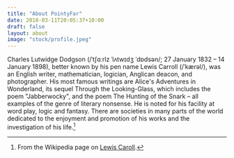 ```yaml
---
title: "About PointyFar"
date: 2018-03-11T20:05:37+10:00
draft: false
layout: about
image: "stock/profile.jpeg"
---
```


Charles Lutwidge Dodgson (/ˈtʃɑːrlz ˈlʌtwɪdʒ ˈdɒdsən/; 27 January 1832 – 14 January 1898), better known by his pen name Lewis Carroll (/ˈkærəl/), was an English writer, mathematician, logician, Anglican deacon, and photographer. His most famous writings are Alice's Adventures in Wonderland, its sequel Through the Looking-Glass, which includes the poem "Jabberwocky", and the poem The Hunting of the Snark – all examples of the genre of literary nonsense. He is noted for his facility at word play, logic and fantasy. There are societies in many parts of the world dedicated to the enjoyment and promotion of his works and the investigation of his life.[^footnote]

[^footnote]: From the Wikipedia page on [Lewis Caroll](https://en.wikipedia.org/wiki/Lewis_Carroll).
